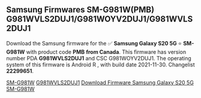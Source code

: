 <h2>Samsung Firmwares SM-G981W(PMB) G981WVLS2DUJ1/G981WOYV2DUJ1/G981WVLS2DUJ1</h2>
Download the Samsung firmware for the ✅ <strong>Samsung Galaxy S20 5G </strong> ⭐ <strong>SM-G981W</strong> with product code <strong>PMB</strong> <strong> from Canada</strong>. This firmware has version number PDA <strong>G981WVLS2DUJ1</strong> and CSC G981WOYV2DUJ1. The operating system of this firmware is Android R , with build date 2021-11-30. Changelist <strong>22299651</strong>.


[SM-G981W](https://samfirm.shop/samsung/model/SM-G981W)
[G981WVLS2DUJ1](https://samfirm.shop/samsung/pda/G981WVLS2DUJ1)
[Download Firmware Samsung Galaxy S20 5G SM-G981W](https://samfirm.shop/samsung/firmware/478951)
